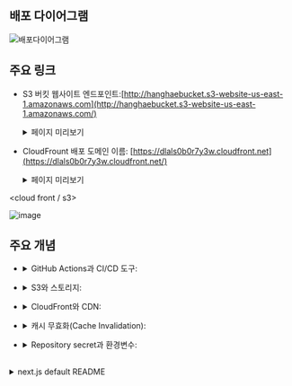 ## 배포 다이어그램

![배포다이어그램](https://github.com/user-attachments/assets/c04b1518-b125-41bb-8e24-0de6eadbaa93)

## 주요 링크

- S3 버킷 웹사이트 엔드포인트:[http://hanghaebucket.s3-website-us-east-1.amazonaws.com](http://hanghaebucket.s3-website-us-east-1.amazonaws.com/)
    <details>
        <summary>페이지 미리보기</summary>
        
    ![image](https://github.com/user-attachments/assets/1526bedb-6493-47ec-aa52-010504a393c8)
    </details>
- CloudFrount 배포 도메인 이름: [https://dlals0b0r7y3w.cloudfront.net](https://dlals0b0r7y3w.cloudfront.net/)
    <details>
        <summary>페이지 미리보기</summary>

    ![image](https://github.com/user-attachments/assets/32e3370f-63a3-4275-8150-3a8093c28424)
    </details>

<cloud front                                               / s3>

![image](https://github.com/user-attachments/assets/6cec4e5e-0e3a-4af6-8ce9-e8f9b1b8b3b4)

## 주요 개념

- <details>
  <summary>GitHub Actions과 CI/CD 도구:</summary>
  GitHub Actions: GitHub에서 제공하는 자동화 도구로 리포지토리에서 발생하는 push,pull,pr 등의 엑션에 따라 워크플로우(yml파일)을 자동으로 실행할 수 있습니다. </br>
  CI/CD(Continuous Integration/Continuous Deployment) 도구: 코드를 자동으로 빌드, 테스트, 배포할 수 있게 해주어 소프트웨어 개발 주기가 효율적으로 관리될 수 있습니다. </br>
    </br>
  결론적으로 GitHub Actions이 이러한 CI/CD 프로세스를 자동화 및 관리의 역할을 해줍니다. (깃헙 짱)
     </br>
    
   <ins>해당 repo의 상태를 예로 들어, 새로운 코드가 푸시되면 GitHub Actions가 자동으로 빌드를 실행하고 S3 및 CloudFront에 배포.  </br></ins>
   * 공유된 yml파일 내 node version을 명시하지 않고 있어 해당 부분 추가하였습니다.
     </br>
</details>

- <details>
  <summary>S3와 스토리지:</summary>
    객체 스토리지 서비스 중 aws에서 제공하는 제품명이 Amazon S3(Simple Storage Service) </br>
    (azure에서는 azure storage 서비스가 있음.) </br>
  -> 객체 스토리지는 데이터를 안전하게 저장하고 어디에서나 액세스할 수 있게 해줍니다. 주로 정적 웹 사이트 호스팅, 백업, 데이터 아카이빙 등에 사용됩니다. </br>
    •	무제한 스토리지 용량 </br>
    •	고가용성 및 내구성 </br>
    •	정적 콘텐츠(HTML, CSS, 이미지 등) 호스팅 가능 </br></br>
    
    <ins>해당 repo에서는 정적 파일과 리소스를 s3에 저장하고 CloudFront(*aws에서 제공하는 CDN서비스)와 연계하여 최적화하여 배포.</ins>
    </br>
</details>

- <details>
  <summary>CloudFront와 CDN:</summary>
  CloudFront: AWS에서 제공하는 콘텐츠 전송 네트워크(CDN) 서비스입니다. </br>
  CDN(Content Delivery Network): 사용자의 물리적 위치에 따라 가장 가까운 서버에서 콘텐츠를 제공하여 지연 시간을 줄이고 성능을 최적화하는 시스템입니다. (피자 가맹점과 배달부)</br>
  전 세계 엣지 로케이션을 통해 웹사이트, 동영상, API 등의 콘텐츠를 빠르고 안전하게 전송합니다.</br>
    •	캐싱: 자주 요청되는 콘텐츠를 캐싱하여 전송 속도 개선</br>
    •	HTTPS 지원: 안전한 데이터 전송 보장</br>
    •	S3와 연계: S3에서 호스팅되는 콘텐츠를 효율적으로 제공</br></br>
  Q: s3(스토리지)가 있어야 cdn을 사용할 수 있나?</br>
  A: cdn은 기본적으로 원본 파일을 저장할 스토리지가 있어야하겠지만, 아래와 같은 사례도 있음 </br>
         1. 서버리스 cdn: cloudflare Worker,LambdaEdge같은 서비스 사용시 스토리지 없이 엣지에서 콘텐츠를 동적으로 생성/변경 가능 </br>
         2. 프록시 CDN 설정: 스토리지를 기존 서버에서 관리(오리진)하고 , cdn을 캐싱 레이어로만 활용가능. </br>
         3. in-memory 캐싱: cdn 엣지 로케이션에서 메모리기반 캐싱 사용. but,영구 스토리지가 없어 무효화 시 원본에서 다시 가져와야함. </br>
    </br>
</details>

- <details>
  <summary>캐시 무효화(Cache Invalidation): </summary>
     CDN 서비스는 콘텐츠를 엣지 서버에 캐싱하여 빠르게 제공하지만, 업데이트된 파일은 즉시 반영되지 않을 수 있습니다. 그래서 캐시를 무효화화여 이전 버전의 캐싱된 파일을 제거하고 최신 파일을 제공하도록 CDN을 업데이트하는 과정입니다.</br>
    <ins>해당 repo의 github 엑션을 돌리고나니 자동으로 무효화가 진행되었는데, 그 이유가 제공된 yml 파일의 아래 코드 때문이였다.</ins></br>

       run: |
            aws cloudfront create-invalidation --distribution-id ${{ secrets.CLOUDFRONT_DISTRIBUTION_ID }} --paths "/*"

    aws에서도 무효화 설정을 할 수 있는데 , </br>
    
    1.	**AWS Management Console에 로그인**
    •	[AWS Management Console](https://aws.amazon.com/console/)로 이동하여 로그인합니다.
    
    2.	**CloudFront 서비스로 이동**
    •	상단 검색창에 CloudFront를 입력하거나 **Services** 메뉴에서 **CloudFront**를 선택합니다.
  
    3.	**배포 선택**
    •	**Distributions** 탭에서 캐시 무효화를 수행할 CloudFront 배포(Distribution)를 클릭합니다.
    
    4.	**Invalidations 생성**
    •	배포 상세 페이지에서 **Invalidations** 탭으로 이동합니다.
    •	**Create Invalidation** 버튼을 클릭합니다.

    6.	**파일 경로 입력**
    •	무효화하려는 파일 경로나 패턴을 입력합니다.</br>
    •	특정 파일: /path/to/your/file.html</br>
    •	전체 경로(모든 파일): /*</br>
    •	특정 폴더: /static/*</br>
    
    경로는 **CloudFront에서 접근 가능한 URL 경로**를 기준으로 작성해야 합니다. (예: S3의 파일 경로와 일치)
    
    6.	**요청 제출**
    •	입력을 완료한 후 **Invalidate** 버튼을 클릭합니다.
    
    7.	**무효화 상태 확인**
    •	Invalidation 요청이 생성되고 **In Progress** 상태로 표시됩니다.
    •	몇 분 정도 걸린 후 **Completed** 상태가 되면 무효화가 완료됩니다.
  </br>

  "사실, 최대한 캐시 무효화를 최소화하는 것이 좋다. (매달 1,000개 요청까지는 무료입니다. 그 이후에는 추가 요금)</br>
    •	캐시 무효화는 비용이 발생하므로 파일 이름에 버전 정보를 추가(예: app-v2.css)하여 캐시를 제어하는 방식을 사용하는 것이 권장"

</details>

- <details>
  <summary>Repository secret과 환경변수: </summary>
   Repository secret: GitHub에서 민감한 정보를 안전하게 저장하여, 워크플로우에서 사용할 수 있도록 제공하는 기능 (github의 env 파일?ㅎㅎ) </br>
   환경변수: 배포 및 실행 환경에 따라 동적으로 값을 설정하는 변수</br>
    <해당repo에서 아래와 같이 설정 > 
        
    ![해당repo](https://github.com/user-attachments/assets/5a6841d2-3c2e-42f7-9321-9996d69cd4b4)

</details>


##

<details>
  <summary>next.js default README</summary>
  
## Getting Started

This is a [Next.js](https://nextjs.org) project bootstrapped with [`create-next-app`](https://nextjs.org/docs/app/api-reference/cli/create-next-app).

First, run the development server:

```bash
npm run dev
# or
yarn dev
# or
pnpm dev
# or
bun dev
```

Open [http://localhost:3000](http://localhost:3000) with your browser to see the result.

You can start editing the page by modifying `app/page.tsx`. The page auto-updates as you edit the file.

This project uses [`next/font`](https://nextjs.org/docs/app/building-your-application/optimizing/fonts) to automatically optimize and load [Geist](https://vercel.com/font), a new font family for Vercel.

## Learn More

To learn more about Next.js, take a look at the following resources:

- [Next.js Documentation](https://nextjs.org/docs) - learn about Next.js features and API.
- [Learn Next.js](https://nextjs.org/learn) - an interactive Next.js tutorial.

You can check out [the Next.js GitHub repository](https://github.com/vercel/next.js) - your feedback and contributions are welcome!

## Deploy on Vercel

The easiest way to deploy your Next.js app is to use the [Vercel Platform](https://vercel.com/new?utm_medium=default-template&filter=next.js&utm_source=create-next-app&utm_campaign=create-next-app-readme) from the creators of Next.js.

Check out our [Next.js deployment documentation](https://nextjs.org/docs/app/building-your-application/deploying) for more details.

</details>

